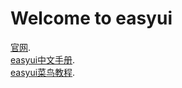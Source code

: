 # Welcome to easyui

[官网](http://www.jeasyui.com/documentation/index.php).  
[easyui中文手册](http://www.jeasyui.net/).  
[easyui菜鸟教程](http://www.runoob.com/jeasyui/jqueryeasyui-tutorial.html).  


